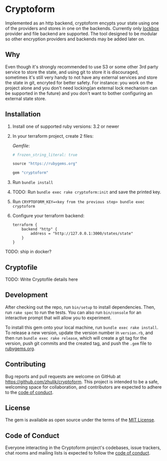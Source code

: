 # Cryptoform

Implemented as an http backend, cryptoform encypts your state using one of the providers and stores in one
on the backends. Currently only [lockbox](https://github.com/ankane/lockbox) provider and file backend 
are supported. The tool designed to be modular so other encryption providers and backends may be added
later on.

## Why

Even though it's strongly recommended to use S3 or some other 3rd party service to store the state, and 
using git to store it is discouraged, sometimes it's still very handy to not have any external services
and store the state in git, encryted for better safety. For instance: you work on the project alone and
you don't need locking(an external lock mechanism can be supported in the future) and you don't want to
bother configuring an external state store.

## Installation

1. Install one of supported ruby versions: 3.2 or newer
2. In your terraform project, create 2 files:
    
    *Gemfile*:
    ```ruby
    # frozen_string_literal: true

    source "https://rubygems.org"

    gem "cryptoform"
    ```
3. Run `bundle install`
4. TODO: Run `bundle exec rake cryptoform:init` and save the printed key.
5. Run `CRYPTOFORM_KEY=<key from the previous step> bundle exec cryptoform`
6. Configure your terraform backend:
    ```hcl
    terraform {
        backend "http" {
            address = "http://127.0.0.1:3000/states/state"
        }
    }
    ```

TODO: ship in docker?

## Cryptofile

TODO: Write Cryptofile details here

## Development

After checking out the repo, run `bin/setup` to install dependencies. Then, run `rake spec` to run the tests. You can also run `bin/console` for an interactive prompt that will allow you to experiment.

To install this gem onto your local machine, run `bundle exec rake install`. To release a new version, update the version number in `version.rb`, and then run `bundle exec rake release`, which will create a git tag for the version, push git commits and the created tag, and push the `.gem` file to [rubygems.org](https://rubygems.org).

## Contributing

Bug reports and pull requests are welcome on GitHub at https://github.com/zhulik/cryptoform. This project is intended to be a safe, welcoming space for collaboration, and contributors are expected to adhere to the [code of conduct](https://github.com/zhulik/cryptoform/blob/main/CODE_OF_CONDUCT.md).

## License

The gem is available as open source under the terms of the [MIT License](https://opensource.org/licenses/MIT).

## Code of Conduct

Everyone interacting in the Cryptoform project's codebases, issue trackers, chat rooms and mailing lists is expected to follow the [code of conduct](https://github.com/zhulik/cryptoform/blob/main/CODE_OF_CONDUCT.md).
